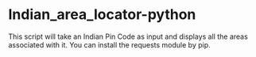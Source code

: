 # Indian_area_locator-python

This script will take an Indian Pin Code as input and displays all the areas associated with it.
You can install the requests module by pip.
                     
                  
